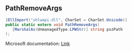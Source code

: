 ## PathRemoveArgs

```csharp
[DllImport("shlwapi.dll", CharSet = CharSet.Unicode)]
public static extern void PathRemoveArgs(
   [MarshalAs(UnmanagedType.LPWStr)] string pszPath
);
```

Microsoft documentation: [Link](https://docs.microsoft.com/en-us/windows/win32/api/shlwapi/nf-shlwapi-pathremoveargsw)
